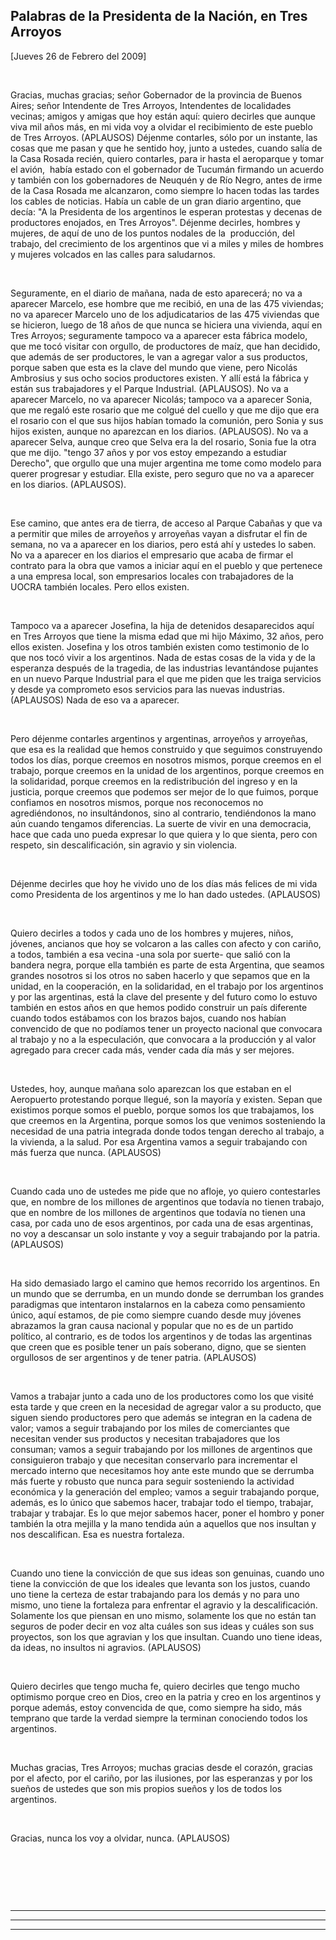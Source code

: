 Palabras de la Presidenta de la Nación, en Tres Arroyos
-------------------------------------------------------

[Jueves 26 de Febrero del 2009]

 

Gracias, muchas gracias; señor Gobernador de la provincia de Buenos
Aires; señor Intendente de Tres Arroyos, Intendentes de localidades
vecinas; amigos y amigas que hoy están aquí: quiero decirles que aunque
viva mil años más, en mi vida voy a olvidar el recibimiento de este
pueblo de Tres Arroyos. (APLAUSOS) Déjenme contarles, sólo por un
instante, las cosas que me pasan y que he sentido hoy, junto a ustedes,
cuando salía de la Casa Rosada recién, quiero contarles, para ir hasta
el aeroparque y tomar el avión,  había estado con el gobernador de
Tucumán firmando un acuerdo y también con los gobernadores de Neuquén y
de Río Negro, antes de irme de la Casa Rosada me alcanzaron, como
siempre lo hacen todas las tardes los cables de noticias. Había un cable
de un gran diario argentino, que decía: "A la Presidenta de los
argentinos le esperan protestas y decenas de productores enojados, en
Tres Arroyos". Déjenme decirles, hombres y mujeres, de aquí de uno de
los puntos nodales de la  producción, del trabajo, del crecimiento de
los argentinos que vi a miles y miles de hombres y mujeres volcados en
las calles para saludarnos.

 

Seguramente, en el diario de mañana, nada de esto aparecerá; no va a
aparecer Marcelo, ese hombre que me recibió, en una de las 475
viviendas; no va aparecer Marcelo uno de los adjudicatarios de las 475
viviendas que se hicieron, luego de 18 años de que nunca se hiciera una
vivienda, aquí en Tres Arroyos; seguramente tampoco va a aparecer esta
fábrica modelo, que me tocó visitar con orgullo, de productores de maíz,
que han decidido, que además de ser productores, le van a agregar valor
a sus productos, porque saben que esta es la clave del mundo que viene,
pero Nicolás Ambrosius y sus ocho socios productores existen. Y allí
está la fábrica y están sus trabajadores y el Parque Industrial.
(APLAUSOS). No va a aparecer Marcelo, no va aparecer Nicolás; tampoco va
a aparecer Sonia, que me regaló este rosario que me colgué del cuello y
que me dijo que era el rosario con el que sus hijos habían tomado la
comunión, pero Sonia y sus hijos existen, aunque no aparezcan en los
diarios. (APLAUSOS). No va a aparecer Selva, aunque creo que Selva era
la del rosario, Sonia fue la otra que me dijo. "tengo 37 años y por vos
estoy empezando a estudiar Derecho", que orgullo que una mujer argentina
me tome como modelo para querer progresar y estudiar. Ella existe, pero
seguro que no va a aparecer en los diarios. (APLAUSOS).

 

Ese camino, que antes era de tierra, de acceso al Parque Cabañas y que
va a permitir que miles de arroyeños y arroyeñas vayan a disfrutar el
fin de semana, no va a aparecer en los diarios, pero está ahí y ustedes
lo saben. No va a aparecer en los diarios el empresario que acaba de
firmar el contrato para la obra que vamos a iniciar aquí en el pueblo y
que pertenece a una empresa local, son empresarios locales con
trabajadores de la UOCRA también locales. Pero ellos existen.

 

Tampoco va a aparecer Josefina, la hija de detenidos desaparecidos aquí
en Tres Arroyos que tiene la misma edad que mi hijo Máximo, 32 años,
pero ellos existen. Josefina y los otros también existen como testimonio
de lo que nos tocó vivir a los argentinos. Nada de estas cosas de la
vida y de la esperanza después de la tragedia, de las industrias
levantándose pujantes en un nuevo Parque Industrial para el que me piden
que les traiga servicios y desde ya comprometo esos servicios para las
nuevas industrias. (APLAUSOS) Nada de eso va a aparecer.

 

Pero déjenme contarles argentinos y argentinas, arroyeños y arroyeñas,
que esa es la realidad que hemos construido y que seguimos construyendo
todos los días, porque creemos en nosotros mismos, porque creemos en el
trabajo, porque creemos en la unidad de los argentinos, porque creemos
en la solidaridad, porque creemos en la redistribución del ingreso y en
la justicia, porque creemos que podemos ser mejor de lo que fuimos,
porque confiamos en nosotros mismos, porque nos reconocemos no
agrediéndonos, no insultándonos, sino al contrario, tendiéndonos la mano
aún cuando tengamos diferencias. La suerte de vivir en una democracia,
hace que cada uno pueda expresar lo que quiera y lo que sienta, pero con
respeto, sin descalificación, sin agravio y sin violencia.

 

Déjenme decirles que hoy he vivido uno de los días más felices de mi
vida como Presidenta de los argentinos y me lo han dado ustedes.
(APLAUSOS) 

 

Quiero decirles a todos y cada uno de los hombres y mujeres, niños,
jóvenes, ancianos que hoy se volcaron a las calles con afecto y con
cariño, a todos, también a esa vecina -una sola por suerte- que salió
con la bandera negra, porque ella también es parte de esta Argentina,
que seamos grandes nosotros si los otros no saben hacerlo y que sepamos
que en la unidad, en la cooperación, en la solidaridad, en el trabajo
por los argentinos y por las argentinas, está la clave del presente y
del futuro como lo estuvo también en estos años en que hemos podido
construir un país diferente cuando todos estábamos con los brazos bajos,
cuando nos habían convencido de que no podíamos tener un proyecto
nacional que convocara al trabajo y no a la especulación, que convocara
a la producción y al valor agregado para crecer cada más, vender cada
día más y ser mejores.

 

Ustedes, hoy, aunque mañana solo aparezcan los que estaban en el
Aeropuerto protestando porque llegué, son la mayoría y existen. Sepan
que existimos porque somos el pueblo, porque somos los que trabajamos,
los que creemos en la Argentina, porque somos los que venimos
sosteniendo la necesidad de una patria integrada donde todos tengan
derecho al trabajo, a la vivienda, a la salud. Por esa Argentina vamos a
seguir trabajando con más fuerza que nunca. (APLAUSOS)

 

Cuando cada uno de ustedes me pide que no afloje, yo quiero contestarles
que, en nombre de los millones de argentinos que todavía no tienen
trabajo, que en nombre de los millones de argentinos que todavía no
tienen una casa, por cada uno de esos argentinos, por cada una de esas
argentinas, no voy a descansar un solo instante y voy a seguir
trabajando por la patria. (APLAUSOS)

 

Ha sido demasiado largo el camino que hemos recorrido los argentinos. En
un mundo que se derrumba, en un mundo donde se derrumban los grandes
paradigmas que intentaron instalarnos en la cabeza como pensamiento
único, aquí estamos, de pie como siempre cuando desde muy jóvenes
abrazamos la gran causa nacional y popular que no es de un partido
político, al contrario, es de todos los argentinos y de todas las
argentinas que creen que es posible tener un país soberano, digno, que
se sienten orgullosos de ser argentinos y de tener patria. (APLAUSOS)

 

Vamos a trabajar junto a cada uno de los productores como los que visité
esta tarde y que creen en la necesidad de agregar valor a su producto,
que siguen siendo productores pero que además se integran en la cadena
de valor; vamos a seguir trabajando por los miles de comerciantes que
necesitan vender sus productos y necesitan trabajadores que los
consuman; vamos a seguir trabajando por los millones de argentinos que
consiguieron trabajo y que necesitan conservarlo para incrementar el
mercado interno que necesitamos hoy ante este mundo que se derrumba más
fuerte y robusto que nunca para seguir sosteniendo la actividad
económica y la generación del empleo; vamos a seguir trabajando porque,
además, es lo único que sabemos hacer, trabajar todo el tiempo,
trabajar, trabajar y trabajar. Es lo que mejor sabemos hacer, poner el
hombro y poner también la otra mejilla y la mano tendida aún a aquellos
que nos insultan y nos descalifican. Esa es nuestra fortaleza.

 

Cuando uno tiene la convicción de que sus ideas son genuinas, cuando uno
tiene la convicción de que los ideales que levanta son los justos,
cuando uno tiene la certeza de estar trabajando para los demás y no para
uno mismo, uno tiene la fortaleza para enfrentar el agravio y la
descalificación. Solamente los que piensan en uno mismo, solamente los
que no están tan seguros de poder decir en voz alta cuáles son sus ideas
y cuáles son sus proyectos, son los que agravian y los que insultan.
Cuando uno tiene ideas, da ideas, no insultos ni agravios. (APLAUSOS)

 

Quiero decirles que tengo mucha fe, quiero decirles que tengo mucho
optimismo porque creo en Dios, creo en la patria y creo en los
argentinos y porque además, estoy convencida de que, como siempre ha
sido, más temprano que tarde la verdad siempre la terminan conociendo
todos los argentinos.

 

Muchas gracias, Tres Arroyos; muchas gracias desde el corazón, gracias
por el afecto, por el cariño, por las ilusiones, por las esperanzas y
por los sueños de ustedes que son mis propios sueños y los de todos los
argentinos.

 

Gracias, nunca los voy a olvidar, nunca. (APLAUSOS) 

 

 

        

****

****

****
